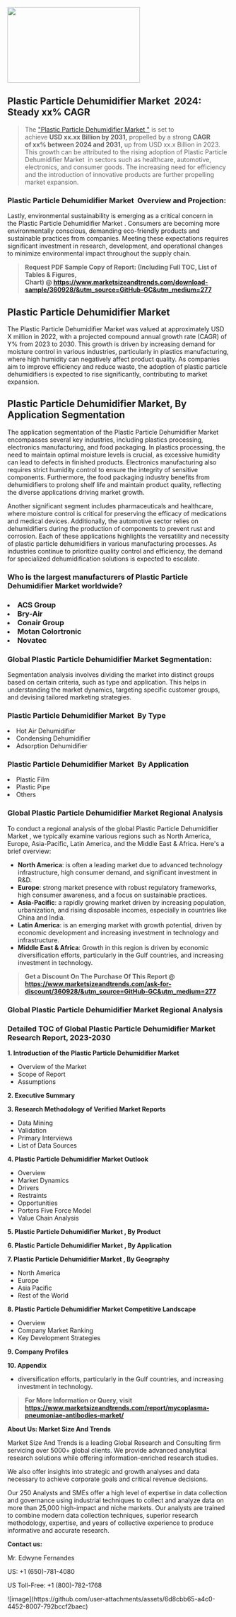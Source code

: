 <p><img class="alignnone size-medium wp-image-20088" src="https://ffe5etoiles.com/wp-content/uploads/2024/12/MST1-300x171.png" alt="" width="300" height="171" /></p><h2 id="ember46" class="ember-view reader-text-block__heading-2">Plastic Particle Dehumidifier Market &nbsp;2024: Steady&nbsp;xx% CAGR</h2><blockquote id="ember47" class="ember-view reader-text-block__blockquote">The&nbsp;<a class="app-aware-link " href="https://www.marketsizeandtrends.com/download-sample/360928/&utm_source=GitHub-GC&utm_medium=277" target="_blank" data-test-app-aware-link="">"Plastic Particle Dehumidifier Market "</a>&nbsp;is set to achieve&nbsp;<strong>USD&nbsp;xx.xx&nbsp;Billion by 2031,</strong>&nbsp;propelled by a strong&nbsp;<strong>CAGR of&nbsp;xx% between 2024 and 2031,</strong>&nbsp;up from USD xx.x Billion in 2023. This growth can be attributed to the rising adoption of&nbsp;Plastic Particle Dehumidifier Market &nbsp;in sectors such as healthcare, automotive, electronics, and consumer goods. The increasing need for efficiency and the introduction of innovative products are further propelling market expansion.</blockquote><h3 id="ember48" class="ember-view reader-text-block__heading-3">Plastic Particle Dehumidifier Market &nbsp;Overview and Projection:</h3><p id="ember49" class="ember-view reader-text-block__paragraph">Lastly, environmental sustainability is emerging as a critical concern in the&nbsp;Plastic Particle Dehumidifier Market . Consumers are becoming more environmentally conscious, demanding eco-friendly products and sustainable practices from companies. Meeting these expectations requires significant investment in research, development, and operational changes to minimize environmental impact throughout the supply chain.</p><blockquote id="ember50" class="ember-view reader-text-block__blockquote"><strong>Request PDF Sample Copy of Report: (Including Full TOC, List of Tables &amp; Figures, Chart)&nbsp;@&nbsp;<strong><a href="https://www.marketsizeandtrends.com/download-sample/360928/&utm_source=GitHub-GC&utm_medium=277" target="_blank">https://www.marketsizeandtrends.com/download-sample/360928/&utm_source=GitHub-GC&utm_medium=277</a></strong></strong></blockquote><h3 class=""> <h2>Plastic Particle Dehumidifier Market</h2><p>The Plastic Particle Dehumidifier Market was valued at approximately USD X million in 2022, with a projected compound annual growth rate (CAGR) of Y% from 2023 to 2030. This growth is driven by increasing demand for moisture control in various industries, particularly in plastics manufacturing, where high humidity can negatively affect product quality. As companies aim to improve efficiency and reduce waste, the adoption of plastic particle dehumidifiers is expected to rise significantly, contributing to market expansion.</p><h2>Plastic Particle Dehumidifier Market, By Application Segmentation</h2><p>The application segmentation of the Plastic Particle Dehumidifier Market encompasses several key industries, including plastics processing, electronics manufacturing, and food packaging. In plastics processing, the need to maintain optimal moisture levels is crucial, as excessive humidity can lead to defects in finished products. Electronics manufacturing also requires strict humidity control to ensure the integrity of sensitive components. Furthermore, the food packaging industry benefits from dehumidifiers to prolong shelf life and maintain product quality, reflecting the diverse applications driving market growth.</p><p>Another significant segment includes pharmaceuticals and healthcare, where moisture control is critical for preserving the efficacy of medications and medical devices. Additionally, the automotive sector relies on dehumidifiers during the production of components to prevent rust and corrosion. Each of these applications highlights the versatility and necessity of plastic particle dehumidifiers in various manufacturing processes. As industries continue to prioritize quality control and efficiency, the demand for specialized dehumidification solutions is expected to escalate.</p></h3><h3 id="" class="">Who is the largest manufacturers of&nbsp;Plastic Particle Dehumidifier Market  worldwide?</h3><h3 class=""></Li><Li>ACS Group</Li><Li> Bry-Air</Li><Li> Conair Group</Li><Li> Motan Colortronic</Li><Li> Novatec</h3><h3 id="ember53" class="ember-view reader-text-block__heading-3">Global&nbsp;Plastic Particle Dehumidifier Market  Segmentation:</h3><p id="ember54" class="ember-view reader-text-block__paragraph">Segmentation analysis involves dividing the market into distinct groups based on certain criteria, such as type and application. This helps in understanding the market dynamics, targeting specific customer groups, and devising tailored marketing strategies.</p><h3 id="" class="">Plastic Particle Dehumidifier Market &nbsp;By Type</h3><p></Li><Li>Hot Air Dehumidifier</Li><Li> Condensing Dehumidifier</Li><Li> Adsorption Dehumidifier</p><h3 id="" class="">Plastic Particle Dehumidifier Market &nbsp;By Application</h3><p class=""></Li><Li>Plastic Film</Li><Li> Plastic Pipe</Li><Li> Others</p><h3 id="ember62" class="ember-view reader-text-block__heading-3">Global Plastic Particle Dehumidifier Market  Regional Analysis</h3><p id="ember63" class="ember-view reader-text-block__paragraph">To conduct a regional analysis of the global Plastic Particle Dehumidifier Market , we typically examine various regions such as North America, Europe, Asia-Pacific, Latin America, and the Middle East &amp; Africa. Here's a brief overview:</p><ul><li><strong>North America</strong>: is often a leading market due to advanced technology infrastructure, high consumer demand, and significant investment in R&amp;D.</li><li><strong>Europe</strong>: strong market presence with robust regulatory frameworks, high consumer awareness, and a focus on sustainable practices.</li><li><strong>Asia-Pacific</strong>: a rapidly growing market driven by increasing population, urbanization, and rising disposable incomes, especially in countries like China and India.</li><li><strong>Latin America</strong>: is an emerging market with growth potential, driven by economic development and increasing investment in technology and infrastructure.</li><li><strong>Middle East &amp; Africa</strong>: Growth in this region is driven by economic diversification efforts, particularly in the Gulf countries, and increasing investment in technology.</li></ul><blockquote id="ember61" class="ember-view reader-text-block__blockquote"><strong>Get a Discount On The Purchase Of This Report @ <strong><a href="https://html-cleaner.com/" target="">https://www.marketsizeandtrends.com/ask-for-discount/360928/&utm_source=GitHub-GC&utm_medium=277</a></strong></strong></blockquote><h3 id="ember62" class="ember-view reader-text-block__heading-3">Global Plastic Particle Dehumidifier Market  Regional Analysis</h3><h3 id="" class="">Detailed TOC of Global Plastic Particle Dehumidifier Market  Research Report, 2023-2030</h3><p id="" class=""><strong>1. Introduction of the Plastic Particle Dehumidifier Market </strong></p><ul><li>Overview of the Market</li><li>Scope of Report</li><li>Assumptions</li></ul><p id="" class=""><strong>2. Executive Summary</strong></p><p id="" class=""><strong>3. Research Methodology of Verified Market Reports</strong></p><ul><li>Data Mining</li><li>Validation</li><li>Primary Interviews</li><li>List of Data Sources</li></ul><p id="" class=""><strong>4. Plastic Particle Dehumidifier Market  Outlook</strong></p><ul><li>Overview</li><li>Market Dynamics</li><li>Drivers</li><li>Restraints</li><li>Opportunities</li><li>Porters Five Force Model</li><li>Value Chain Analysis</li></ul><p id="" class=""><strong>5. Plastic Particle Dehumidifier Market , By Product</strong></p><p id="" class=""><strong>6. Plastic Particle Dehumidifier Market , By Application</strong></p><p id="" class=""><strong>7. Plastic Particle Dehumidifier Market , By Geography</strong></p><ul><li>North America</li><li>Europe</li><li>Asia Pacific</li><li>Rest of the World</li></ul><p id="" class=""><strong>8. Plastic Particle Dehumidifier Market  Competitive Landscape</strong></p><ul><li>Overview</li><li>Company Market Ranking</li><li>Key Development Strategies</li></ul><p id="" class=""><strong>9. Company Profiles</strong></p><p id="" class=""><strong>10. Appendix</strong></p><ul><li>diversification efforts, particularly in the Gulf countries, and increasing investment in technology.</li></ul><blockquote id="ember65" class="ember-view reader-text-block__blockquote"><strong>For More Information or Query, visit <strong><strong><a href="https://html-cleaner.com/" target="">https://www.marketsizeandtrends.com/report/mycoplasma-pneumoniae-antibodies-market/</a></strong></strong></strong></blockquote><p id="" class=""><strong>About Us: Market Size And Trends</strong></p><p id="" class="">Market Size And Trends is a leading Global Research and Consulting firm servicing over 5000+ global clients. We provide advanced analytical research solutions while offering information-enriched research studies.</p><p id="" class="">We also offer insights into strategic and growth analyses and data necessary to achieve corporate goals and critical revenue decisions.</p><p id="" class="">Our 250 Analysts and SMEs offer a high level of expertise in data collection and governance using industrial techniques to collect and analyze data on more than 25,000 high-impact and niche markets. Our analysts are trained to combine modern data collection techniques, superior research methodology, expertise, and years of collective experience to produce informative and accurate research.</p><p id="" class=""><strong>Contact us:</strong></p><p id="" class="">Mr. Edwyne Fernandes</p><p id="" class="">US: +1 (650)-781-4080</p><p id="" class="">US Toll-Free: +1 (800)-782-1768</p>
![image](https://github.com/user-attachments/assets/6d8cbb65-a4c0-4452-8007-792bccf2baec)
